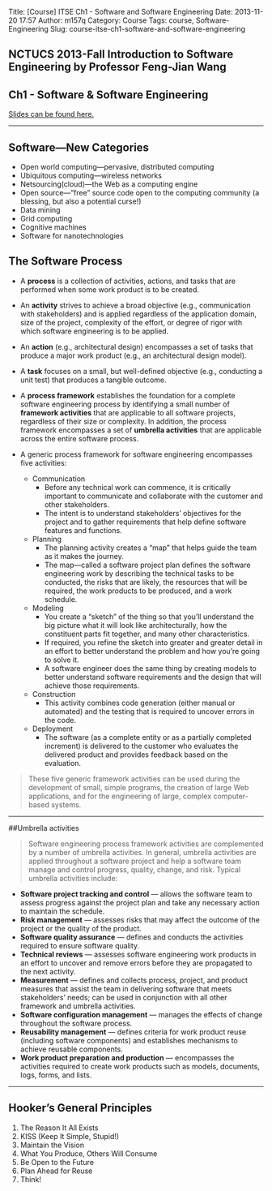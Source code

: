 Title: [Course] ITSE Ch1 - Software and Software Engineering
Date: 2013-11-20 17:57
Author: m157q
Category: Course
Tags: course, Software-Engineering
Slug: course-itse-ch1-software-and-software-engineering

## NCTUCS 2013-Fall Introduction to Software Engineering by Professor Feng-Jian Wang  
## Ch1 - Software & Software Engineering  
  
<script async class="speakerdeck-embed" data-id="864f8770343a01318ccf4abbc2750c96" data-ratio="1.33333333333333" src="//speakerdeck.com/assets/embed.js"></script>  
  
[Slides can be found here.](https://speakerdeck.com/m157q/itse-ch1-software-and-software-engineering)  
  
<!--more-->  
  
---  
## Software—New Categories  
+ Open world computing—pervasive, distributed computing  
+ Ubiquitous computing—wireless networks  
+ Netsourcing(cloud)—the Web as a computing engine  
+ Open source—”free” source code open to the computing community (a blessing, but also a potential curse!)  
+ Data mining  
+ Grid computing  
+ Cognitive machines  
+ Software for nanotechnologies  
  
## The Software Process  
  
+ A **process** is a collection of activities, actions, and tasks that are performed when some work product is to be created.  
  
+ An **activity** strives to achieve a broad objective (e.g., communication with stakeholders) and is applied regardless of the application domain, size of the project, complexity of the effort, or degree of rigor with which software engineering is to be applied.  
  
+ An **action** (e.g., architectural design) encompasses a set of tasks that produce a major work product (e.g., an architectural design model).  
  
+ A **task** focuses on a small, but well-defined objective (e.g., conducting a unit test) that produces a tangible outcome.  
  
+ A **process framework** establishes the foundation for a complete software engineering process by identifying a small number of **framework activities** that are applicable to all software projects, regardless of their size or complexity. In addition, the process framework encompasses a set of **umbrella activities** that are applicable across the entire software process.  
  
+ A generic process framework for software engineering encompasses five activities:  
    + Communication  
        + Before any technical work can commence, it is critically important to communicate and collaborate with the customer and other stakeholders.  
        + The intent is to understand stakeholders’ objectives for the project and to gather requirements that help define software features and functions.  
    + Planning  
        + The planning activity creates a “map” that helps guide the team as it makes the journey.   
        + The map—called a software project plan defines the software engineering work by describing the technical tasks to be conducted, the risks that are likely, the resources that will be required, the work products to be produced, and a work schedule.  
    + Modeling  
        + You create a “sketch” of the thing so that you’ll understand the big picture what it will look like architecturally, how the constituent parts fit together, and many other characteristics.  
        + If required, you refine the sketch into greater and greater detail in an effort to better understand the problem and how you’re going to solve it.  
        + A software engineer does the same thing by creating models to better understand software requirements and the design that will achieve those requirements.  
    + Construction  
        + This activity combines code generation (either manual or automated) and the testing that is required to uncover errors in the code.  
    + Deployment  
        + The software (as a complete entity or as a partially completed increment) is delivered to the customer who evaluates the delivered product and provides feedback based on the evaluation.  
      
>These five generic framework activities can be used during the development of small, simple programs, the creation of large Web applications, and for the engineering of large, complex computer-based systems.  
  
---  
##Umbrella activities    
>Software engineering process framework activities are complemented by a number of umbrella activities. In general, umbrella activities are applied throughout a software project and help a software team manage and control progress, quality, change, and risk. Typical umbrella activities include:  
  
+ **Software project tracking and control** — allows the software team to assess progress against the project plan and take any necessary action to maintain the schedule.  
+ **Risk management** — assesses risks that may affect the outcome of the project or the quality of the product.  
+ **Software quality assurance** — defines and conducts the activities required to ensure software quality.  
+ **Technical reviews** — assesses software engineering work products in an effort to uncover and remove errors before they are propagated to the next activity.  
+ **Measurement** — defines and collects process, project, and product measures that assist the team in delivering software that meets stakeholders’ needs; can be used in conjunction with all other framework and umbrella activities.  
+ **Software configuration management** — manages the effects of change throughout the software process.  
+ **Reusability management** — defines criteria for work product reuse (including software components) and establishes mechanisms to achieve reusable components.  
+ **Work product preparation and production** — encompasses the activities required to create work products such as models, documents, logs, forms, and lists.  
  
---  
## Hooker’s General Principles  
1. The Reason It All Exists  
2. KISS (Keep It Simple, Stupid!)  
3. Maintain the Vision  
4. What You Produce, Others Will Consume   
5. Be Open to the Future  
6. Plan Ahead for Reuse  
7. Think!  